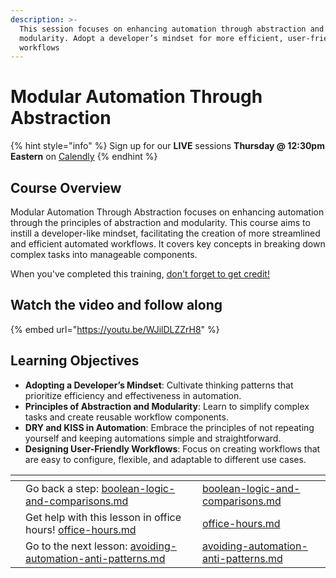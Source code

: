 ```yaml
---
description: >-
  This session focuses on enhancing automation through abstraction and
  modularity. Adopt a developer’s mindset for more efficient, user-friendly
  workflows
---
```


# Modular Automation Through Abstraction

{% hint style="info" %}
Sign up for our **LIVE** sessions **Thursday @ 12:30pm** **Eastern** on [Calendly](https://calendly.com/cluck-u/rewst-204)
{% endhint %}

## **Course Overview**

Modular Automation Through Abstraction focuses on enhancing automation through the principles of abstraction and modularity. This course aims to instill a developer-like mindset, facilitating the creation of more streamlined and efficient automated workflows. It covers key concepts in breaking down complex tasks into manageable components.

When you've completed this training, [don't forget to get credit!](https://app.rewst.io/form/01914838-dbdb-7d72-ba21-1070334b2811)

## Watch the video and follow along

{% embed url="https://youtu.be/WJilDLZZrH8" %}

## **Learning Objectives**

* **Adopting a Developer’s Mindset**: Cultivate thinking patterns that prioritize efficiency and effectiveness in automation.
* **Principles of Abstraction and Modularity**: Learn to simplify complex tasks and create reusable workflow components.
* **DRY and KISS in Automation**: Embrace the principles of not repeating yourself and keeping automations simple and straightforward.
* **Designing User-Friendly Workflows**: Focus on creating workflows that are easy to configure, flexible, and adaptable to different use cases.

<table data-view="cards"><thead><tr><th></th><th></th><th></th><th data-hidden data-card-target data-type="content-ref"></th></tr></thead><tbody><tr><td></td><td>Go back a step: <a data-mention href="boolean-logic-and-comparisons.md">boolean-logic-and-comparisons.md</a></td><td></td><td><a href="boolean-logic-and-comparisons.md">boolean-logic-and-comparisons.md</a></td></tr><tr><td></td><td>Get help with this lesson in office hours! <a data-mention href="../office-hours.md">office-hours.md</a></td><td></td><td><a href="../office-hours.md">office-hours.md</a></td></tr><tr><td></td><td>Go to the next lesson: <a data-mention href="avoiding-automation-anti-patterns.md">avoiding-automation-anti-patterns.md</a></td><td></td><td><a href="avoiding-automation-anti-patterns.md">avoiding-automation-anti-patterns.md</a></td></tr></tbody></table>

